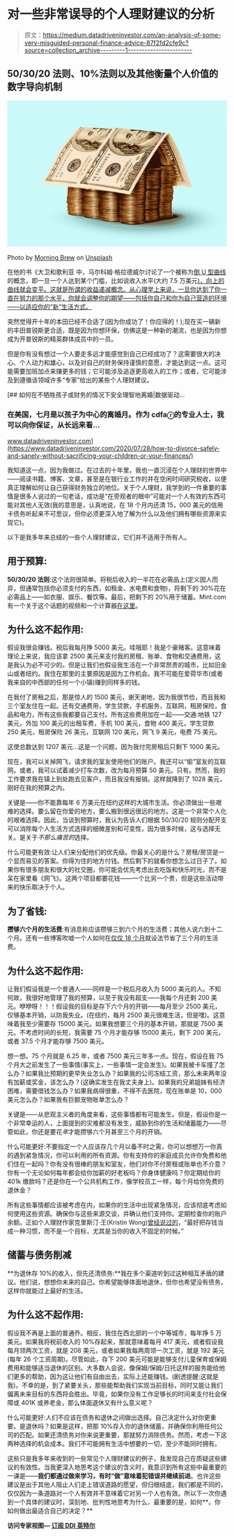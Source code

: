 # 对一些非常误导的个人理财建议的分析

> 原文：<https://medium.datadriveninvestor.com/an-analysis-of-some-very-misguided-personal-finance-advice-87f2fd2cfe9c?source=collection_archive---------1----------------------->

## 50/30/20 法则、10%法则以及其他衡量个人价值的数字导向机制

![](img/09be283f67fba1fc258504aaffba15f7.png)

Photo by [Morning Brew](https://unsplash.com/@morningbrew?utm_source=medium&utm_medium=referral) on [Unsplash](https://unsplash.com?utm_source=medium&utm_medium=referral)

在他的书《大卫和歌利亚 中，马尔科姆·格拉德威尔讨论了一个被称为[倒 U 型曲线](https://www.litcharts.com/lit/david-and-goliath/terms/inverted-u-curve)的概念，即一旦一个人达到某个门槛，比如说收入水平(大约 7.5 万美元[)，向上的曲线就会变平。这就是所谓的收益递减概念。从心理学上来说，一旦你达到了你一直在努力的那个水平，你就会调整你的期望——包括你自己和你为自己营造的环境——以适应你的“新”生活方式。](https://www.pnas.org/content/107/38/16489)

突然觉得开十年的本田已经不合适了(因为你成功了！你应得的！);现在买一辆新的丰田普锐斯更合适，既是因为你想环保，仿佛这是一种新的潮流，也是因为你想成为开普锐斯的精英群体成员中的一员。

但是你有没有想过一个人要走多远才能感觉到自己已经成功了？这需要很大的决心、个人动力和雄心，以及对自己的财务保持谨慎的意愿，才能达到这一点。这可能需要加班加点来赚更多的钱；它可能涉及追逐更高收入的工作；或者，它可能涉及到遵循该领域许多“专家”给出的某些个人理财建议。

[](https://www.datadriveninvestor.com/2020/07/28/how-to-divorce-safely-and-sanely-without-sacrificing-your-children-or-your-finances/) [## 如何在不牺牲孩子或财务的情况下安全理智地离婚|数据驱动…

### 在美国，七月是以孩子为中心的离婚月。作为 cdfaⓡ的专业人士，我可以向你保证，从长远来看…

www.datadriveninvestor.com](https://www.datadriveninvestor.com/2020/07/28/how-to-divorce-safely-and-sanely-without-sacrificing-your-children-or-your-finances/) 

我知道这一点，因为我做过。在过去的十年里，我也一直沉浸在个人理财的世界中——阅读书籍、博客、文章，甚至是在银行业工作的并在空闲时间研究税收，以便真正理解如何让自己获得财务独立的地位。关于个人理财，我学到的一件重要的事情是很多人说过的一句老话，成功是“在旁观者的眼中”可能对一个人有效的东西可能对其他人无效(我的意思是，认真地说，在 18 个月内还清 15，000 美元的信用卡债务听起来不可思议，但你必须更深入地了解为什么以及他们拥有哪些资源来实现它)。

以下是我多年来总结的一些个人理财建议，它们并不适用于所有人。

## **用于预算:**

**50/30/20 法则**:这个法则很简单。将税后收入的一半花在必需品上(定义因人而异，但通常包括你必须支付的东西，如租金、水电费和食物)，将剩下的 30%花在必需品上——如衣服、娱乐、餐饮等。最后，把剩下的 20%用于储蓄。Mint.com 有一个关于这个话题的视频和一个计算器[在这里](https://blog.mint.com/saving/how-to-budget/#budgeting-rule)。

## 为什么这不起作用:

假设我很会赚钱。税后我每月挣 5000 美元。哇哦耶！我是个豪赌客。这意味着理论上来说，我应该拿 2500 美元来支付我的房租、账单、食物和交通费用，这是我认为必不可少的。但是让我们也假设我生活在一个非常昂贵的城市，比如旧金山或者纽约。我住在那里的主要原因是因为工作机会。我不可能在爱荷华市(或者我来自的中西部的任何一个小镇)赚到同样多的钱。

在我付了房租之后，那是惊人的 1500 美元，谢天谢地，因为我很节俭，而且我和三个室友住在一起。还有交通费用，学生贷款，手机服务，互联网，租房保险，食品和电力，所有这些我都要自己支付。所有这些费用加在一起——交通:地铁 127 美元，外加 100 美元的出租车费，手机 100 美元，食物 400 美元，学生贷款 250 美元，租房保险 26 美元，互联网 120 美元，网飞 9 美元，电费 75 美元。

这使总数达到 1207 美元…这是一个问题，因为我付完房租后只剩下 1000 美元。

现在，我可以关掉网飞，请求我的室友使用他们的账户。我还可以“偷”室友的互联网。或者，我可以试着减少打车次数，改为每月预算 50 美元。只有。然而，我的工作要求我在镇上到处跑去见客户，而且我没有报销。这样就降到了 1028 美元，刚好在我的预算之内。

关键是——你不能靠每年 6 万美元在纽约这样的大城市生活。你必须做出一些艰难的选择。要么留在你爱的地方，要么搬到很远很远的地方。这是一个非常个人化的艰难选择。因此，当谈到预算时，我认为告诉人们根据 50/30/20 规则分配开支可以消除每个人生活方式选择的细微差别和可变性，因为很多时候，这与选择无关。是关于*不那么痛苦的*选择。

什么可能更有效:让人们来分配他们的优先级。你最关心的是什么？房租/房贷是一个显而易见的答案。你得为住的地方付钱。然后剩下的就看你想怎么过日子了。如果你有很多朋友和很大的社交圈，你可能会优先考虑出去吃饭和快乐时光，而不是呆在家里看《网飞》。这两个项目都要花钱——一个比另一个贵，但是这些活动带来的快乐取决于个人。

## 为了省钱:

**攒够六个月的生活费**:有消息称应该攒够三到六个月的生活费；其他人说六到十二个月。还有一些博客吹嘘一个人如何在[仅仅 18 个月](https://www.youneedabudget.com/how-carsen-saved-three-months-of-living-expenses-in-18-months/)就设法节省了三个月的生活费。

## 为什么这不起作用:

让我们假设我是一个普通人——同样是一个税后月收入为 5000 美元的人。不知何故，我很好地管理了我的预算，以至于我没有超支——我每个月还剩 200 美元。咿咿呀！！！假设我的目标是存下六个月的开销——每月至少 2500 美元，仅够基本开销，以防我失业。(在纽约，每月 2500 美元很难生活，但是嘿)。这意味着我至少需要存 15000 美元。如果我想要三个月的基本开销，那就是 7500 美元。不考虑时间的长短，我需要 75 个月才能存够 15000 美元，剩下 200 美元，或者 37.5 个月才能存够 7500 美元。

想一想。75 个月就是 6.25 年，或者 7500 美元三年多一点。现在，假设在我 75 个月大之前发生了一些事情(事实上，一些事情一定会发生)。如果我被卡车撞了怎么办？如果我比预期的更早失业怎么办？如果我的公司冻结工资，那么未来两年没有加薪或奖金，该怎么办？(这确实发生在我丈夫身上)。如果我的兄弟姐妹有经济困难，需要借钱怎么办？如果我病得很重，不得不去医院，现在账单是 10，000 美元怎么办？如果我有巨额宠物账单怎么办？

关键是——从悲观主义者的角度来看，这些事情都有可能发生。但是，假设你是一个非常幸运的人，上面提到的灾难都没有发生，威胁到你的生活和储蓄能力——尽管如此，你还是要花*年*才能攒够六个月甚至三个月的开销。

什么可能更好:不要指定一个人应该存几个月以备不时之需，你可以想想万一你真的遇到紧急情况，你可以利用的所有资源。你有支持你的家庭成员允许你免费和他们住在一起吗？你有没有很棒的朋友和室友，他们对你不付房租或账单也不介意？你有一个无论如何每年都会给你加薪的好老板吗？你身体健康吗？你定期给你的 401k 缴款吗？还是你在一个公共机构工作，像学校员工一样，每个月给你免费的退休金？

所有这些事情都应该被考虑在内，如果你的生活中出现紧急情况，应该彻底考虑如何使用这些资源。确保你与这些来源交谈，并确认他们支持你。定期检查你的账户余额。正如个人理财作家克里斯汀·王(Kristin Wong)[曾经说过的](https://www.nytimes.com/2020/01/23/smarter-living/does-personal-finance-still-work-in-our-changing-economy.html?login=email&auth=login-email)，“最好把存钱当成一种习惯，而不是一个目标，尤其是当你的收入不固定的时候。”

## 储蓄与债务削减

**为退休存 10%的收入，但先还清债务:**我在多个渠道听到过这种相互矛盾的建议。他们说，想想你未来的自己。你希望能够体面地退休，但你也希望没有债务，这样你就能过上最好的生活。

## 为什么这不起作用:

假设我不再是上面的普通乔。相反，我住在西北部的一个中等城市，每年挣 5 万美元。如果我将税前收入的 10%存起来，那就意味着每月 417 美元，或者假设我每月领两次工资，就是 208 美元，或者如果我每两周领一次工资，就是 192 美元(每年 26 个工资周期)。尽管如此，存下 200 美元可能是能够支付儿童保育或保姆费用和能够适当退休的区别。大多数人会说，像保姆/保姆/日托这样的服务能给他们更多的帮助，因为这让他们有自由出去，实际上还能赚钱。(剧透提醒:这就是我)。不幸的是，到了紧要关头，那些能帮助我们实现当前目标，同时又能让我们偏离未来目标的东西将会胜出。毕竟，如果你没有工作足够长的时间来支付社会保障或 401K 或养老金，那么体面退休又有什么意义呢？

什么可能更好:人们不应该在债务和退休之间做出选择。自己决定什么对你更重要。是退休吗？如果是这样，把那 10%存入你的退休储蓄，并确保你利用任何公司的匹配。如果还清债务对你来说更重要，那就努力消除债务。然而，考虑一下这两种选择的机会成本。我们不可能拥有生活中想要的一切，至少不能同时拥有。

这些只是我多年来收到的一些常见个人理财建议的例子，我发现自己在质疑这些建议的有效性。当我更深入地思考这个建议的含义时，我意识到所有这些中最重要的一课是——**我们都通过做来学习，有时“做”意味着犯错误并继续前进**。也许这些建议是出于其他人阻止人们走上错误道路的愿望，但归根结底，我们都是不同的，仅仅因为一条道路对一个人有效并不意味着它对另一个人也有效。所以下一次你遇到一个具体的建议时，深刻地、批判性地思考为什么，最重要的是，如何**。你如何做出最适合自己的决定？**

****访问专家视图—** [**订阅 DDI 英特尔**](https://datadriveninvestor.com/ddi-intel)**